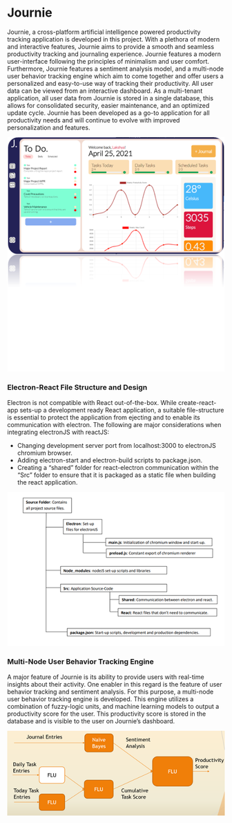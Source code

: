 # Journie

Journie, a cross-platform artificial intelligence powered productivity tracking application is developed in this project. With a plethora of modern and interactive features, Journie aims to provide a smooth and seamless productivity tracking and journaling experience. Journie features a modern user-interface following the principles of minimalism and user comfort. Furthermore, Journie features a sentiment analysis model, and a multi-node user behavior tracking engine which aim to come together and offer users a personalized and easy-to-use way of tracking their productivity. All user data can be viewed from an interactive dashboard. As a multi-tenant application, all user data from Journie is stored in a single database, this allows for consolidated security, easier maintenance, and an optimized update cycle. Journie has been developed as a go-to application for all productivity needs and will continue to evolve with improved personalization and features.

![](https://github.com/Lakshya3190/journie/blob/master/UI.png)

### Electron-React File Structure and Design

Electron is not compatible with React out-of-the-box. While create-react-app sets-up a development ready React application, a suitable file-structure is essential to protect the application from ejecting and to enable its communication with electron. The following are major considerations when integrating electronJS with reactJS:
- Changing development server port from localhost:3000 to electronJS chromium browser. 
- Adding electron-start and electron-build scripts to package.json. 
- Creating a “shared” folder for react-electron communication within the “Src” folder to ensure that it is packaged as a static file when building the react application.

![](https://github.com/Lakshya3190/journie/blob/master/electron.png)

### Multi-Node User Behavior Tracking Engine

A major feature of Journie is its ability to provide users with real-time insights about their activity. One enabler in this regard is the feature of user behavior tracking and sentiment analysis.
For this purpose, a multi-node user behavior tracking engine is developed. This engine utilizes a combination of fuzzy-logic units, and machine learning models to output a productivity score for the user. This productivity score is stored in the database and is visible to the user on Journie’s dashboard.

![](https://github.com/Lakshya3190/journie/blob/master/NODES.png)


